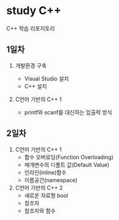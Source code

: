 # study C++
C++ 학습 리포지토리

## 1일차
1. 개발환경 구축
	- Visual Studio 설치
	- C++ 설치
	
2. C언어 기반의 C++ 1
	- printf와 scanf를 대신하는 입출력 방식
	
## 2일차
1. C언어 기반의 C++ 1	
	- 함수 오버로딩(Function Overloading)
	- 매개변수의 디폴트 값(Default Value)
	- 인라인(inline)함수
	- 이름공간(namespace)
2. C언어 기반의 C++ 2
	- 새로운 자료형 bool
	- 참조자
	- 참조자와 함수
